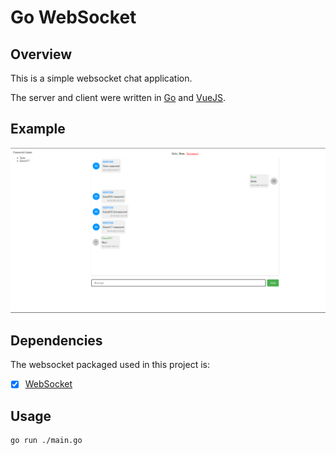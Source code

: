 # Go WebSocket

## Overview

This is a simple websocket chat application.

The server and client were written in [Go](https://golang.org) and [VueJS](https://vuejs.org).

## Example

![example](./docs/example.png)

## Dependencies

The websocket packaged used in this project is:

- [x] [WebSocket](https://pkg.go.dev/nhooyr.io/websocket)

## Usage

```bash
go run ./main.go
```
